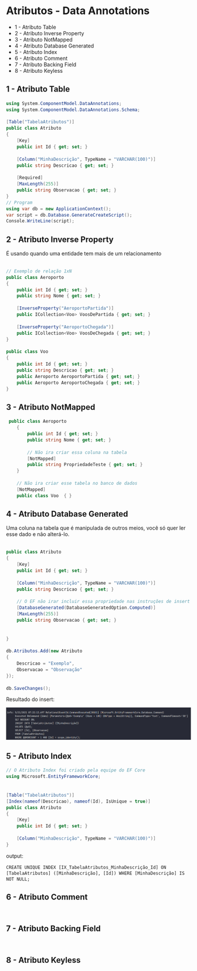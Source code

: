 # Atributos - Data Annotations

* 1 - Atributo Table
* 2 - Atributo Inverse Property
* 3 - Atributo NotMapped
* 4 - Atributo Database Generated
* 5 - Atributo Index
* 6 - Atributo Comment
* 7 - Atributo Backing Field
* 8 - Atributo Keyless


## 1 - Atributo Table
```C#
using System.ComponentModel.DataAnnotations;
using System.ComponentModel.DataAnnotations.Schema;

[Table("TabelaAtributos")]
public class Atributo
{
    [Key] 
    public int Id { get; set; }

    [Column("MinhaDescrição", TypeName = "VARCHAR(100)")]
    public string Descricao { get; set; }
    
    [Required]
    [MaxLength(255)]
    public string Observacao { get; set; }
}
// Program
using var db = new ApplicationContext();
var script = db.Database.GenerateCreateScript();
Console.WriteLine(script);
```


## 2 - Atributo Inverse Property

É usando quando uma entidade tem mais de um relacionamento

```C#

// Exemplo de relação 1xN
public class Aeroporto
{
    public int Id { get; set; }
    public string Nome { get; set; }

    [InverseProperty("AeroportoPartida")]
    public ICollection<Voo> VoosDePartida { get; set; }
    
    [InverseProperty("AeroportoChegada")]
    public ICollection<Voo> VoosDeChegada { get; set; }
}

public class Voo
{
    public int Id { get; set; }
    public string Descricao { get; set; }
    public Aeroporto AeroportoPartida { get; set; }
    public Aeroporto AeroportoChegada { get; set; }
}
```


## 3 - Atributo NotMapped
```C#
 public class Aeroporto
    {
        public int Id { get; set; }
        public string Nome { get; set; }

        // Não ira criar essa coluna na tabela
        [NotMapped]
        public string PropriedadeTeste { get; set; }        
    }

    // Não ira criar esse tabela no banco de dados
    [NotMapped]
    public class Voo  { }

```

## 4 - Atributo Database Generated

Uma coluna na tabela que é manipulada de outros meios, 
você só quer ler esse dado e não alterá-lo. 

```C#

public class Atributo
{
    [Key] 
    public int Id { get; set; }

    [Column("MinhaDescrição", TypeName = "VARCHAR(100)")]
    public string Descricao { get; set; }   
    
    // O EF não irar incluir essa propriedade nas instruções de insert
    [DatabaseGenerated(DatabaseGeneratedOption.Computed)]
    [MaxLength(255)]
    public string Observacao { get; set; }
    
    
}

db.Atributos.Add(new Atributo
{
    Descricao = "Exemplo",
    Observacao = "Observação"
});

db.SaveChanges();
```
Resultado do insert:

![foto1][DatabaseGenerated]

[DatabaseGenerated]:imgs/DatabaseGenerated.png


## 5 - Atributo Index



```C#
// O Atributo Index foi criado pela equipe do EF Core
using Microsoft.EntityFrameworkCore;


[Table("TabelaAtributos")]
[Index(nameof(Descricao), nameof(Id), IsUnique = true)]
public class Atributo
{
    [Key] 
    public int Id { get; set; }

    [Column("MinhaDescrição", TypeName = "VARCHAR(100)")]
}
```

output:
```text
CREATE UNIQUE INDEX [IX_TabelaAtributos_MinhaDescrição_Id] ON [TabelaAtributos] ([MinhaDescrição], [Id]) WHERE [MinhaDescrição] IS NOT NULL;
```

## 6 - Atributo Comment
```
```

```
```

## 7 - Atributo Backing Field
```
```

```
```

## 8 - Atributo Keyless
```
```

```
```

